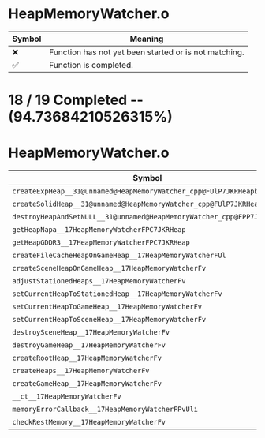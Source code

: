 # HeapMemoryWatcher.o
| Symbol | Meaning 
| ------------- | ------------- 
| :x: | Function has not yet been started or is not matching. 
| :white_check_mark: | Function is completed. 


# 18 / 19 Completed -- (94.73684210526315%)
# HeapMemoryWatcher.o
| Symbol | Decompiled? |
| ------------- | ------------- |
| `createExpHeap__31@unnamed@HeapMemoryWatcher_cpp@FUlP7JKRHeapb` | :white_check_mark: |
| `createSolidHeap__31@unnamed@HeapMemoryWatcher_cpp@FUlP7JKRHeap` | :white_check_mark: |
| `destroyHeapAndSetNULL__31@unnamed@HeapMemoryWatcher_cpp@FPP7JKRHeap` | :white_check_mark: |
| `getHeapNapa__17HeapMemoryWatcherFPC7JKRHeap` | :white_check_mark: |
| `getHeapGDDR3__17HeapMemoryWatcherFPC7JKRHeap` | :white_check_mark: |
| `createFileCacheHeapOnGameHeap__17HeapMemoryWatcherFUl` | :white_check_mark: |
| `createSceneHeapOnGameHeap__17HeapMemoryWatcherFv` | :white_check_mark: |
| `adjustStationedHeaps__17HeapMemoryWatcherFv` | :white_check_mark: |
| `setCurrentHeapToStationedHeap__17HeapMemoryWatcherFv` | :white_check_mark: |
| `setCurrentHeapToGameHeap__17HeapMemoryWatcherFv` | :white_check_mark: |
| `setCurrentHeapToSceneHeap__17HeapMemoryWatcherFv` | :white_check_mark: |
| `destroySceneHeap__17HeapMemoryWatcherFv` | :white_check_mark: |
| `destroyGameHeap__17HeapMemoryWatcherFv` | :white_check_mark: |
| `createRootHeap__17HeapMemoryWatcherFv` | :x: |
| `createHeaps__17HeapMemoryWatcherFv` | :white_check_mark: |
| `createGameHeap__17HeapMemoryWatcherFv` | :white_check_mark: |
| `__ct__17HeapMemoryWatcherFv` | :white_check_mark: |
| `memoryErrorCallback__17HeapMemoryWatcherFPvUli` | :white_check_mark: |
| `checkRestMemory__17HeapMemoryWatcherFv` | :white_check_mark: |
